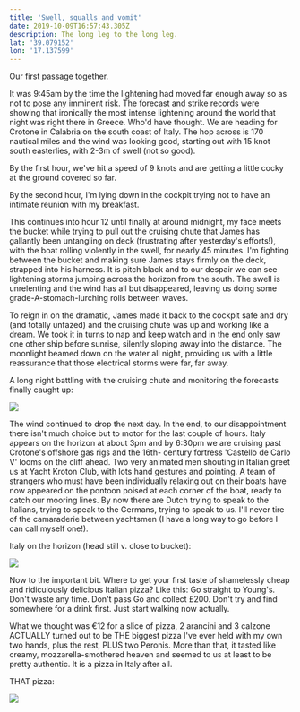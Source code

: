 ```yaml
---
title: 'Swell, squalls and vomit'
date: 2019-10-09T16:57:43.305Z
description: The long leg to the long leg.
lat: '39.079152'
lon: '17.137599'
---
```

Our first passage together. 

It was 9:45am by the time the lightening had moved far enough away so as not to pose any imminent risk. The forecast and strike records were showing that ironically the most intense lightening around the world that night was right there in Greece. Who'd have thought. We are heading for Crotone in Calabria on the south coast of Italy. The hop across is 170 nautical miles and the wind was looking good, starting out with 15 knot south easterlies, with 2-3m of swell (not so good).

By the first hour, we've hit a speed of 9 knots and are getting a little cocky at the ground covered so far.

By the second hour, I'm lying down in the cockpit trying not to have an intimate reunion with my breakfast. 

This continues into hour 12 until finally at around midnight, my face meets the bucket while trying to pull out the cruising chute that James has gallantly been untangling on deck (frustrating after yesterday's efforts!), with the boat rolling violently in the swell, for nearly 45 minutes. I'm fighting between the bucket and making sure James stays firmly on the deck, strapped into his harness. It is pitch black and to our despair we can see lightening storms jumping across the horizon from the south. The swell is unrelenting and the wind has all but disappeared, leaving us doing some grade-A-stomach-lurching rolls between waves. 

To reign in on the dramatic, James made it back to the cockpit safe and dry (and totally unfazed) and the cruising chute was up and working like a dream. We took it in turns to nap and keep watch and in the end only saw one other ship before sunrise, silently sloping away into the distance. The moonlight beamed down on the water all night, providing us with a little reassurance that those electrical storms were far, far away. 

A long night battling with the cruising chute and monitoring the forecasts finally caught up:

![](/images/uploads/20191009_122146-1-.jpg)

The wind continued to drop the next day. In the end, to our disappointment there isn't much choice but to motor for the last couple of hours. Italy appears on the horizon at about 3pm and by 6:30pm we are cruising past Crotone's offshore gas rigs and the 16th- century fortress 'Castello de Carlo V' looms on the cliff ahead. Two very animated men shouting in Italian greet us at Yacht Kroton Club, with lots hand gestures and pointing. A team of strangers who must have been individually relaxing out on their boats have now appeared on the pontoon poised at each corner of the boat, ready to catch our mooring lines. By now there are Dutch trying to speak to the Italians, trying to speak to the Germans, trying to speak to us. I'll never tire of the camaraderie between yachtsmen (I have a long way to go before I can call myself one!). 

Italy on the horizon (head still v. close to bucket):

![](/images/uploads/20191009_173823-1-.jpg)

Now to the important bit. Where to get your first taste of shamelessly cheap and ridiculously delicious Italian pizza? Like this: Go straight to Young's. Don't waste any time. Don't pass Go and collect £200. Don't try and find somewhere for a drink first. Just start walking now actually.

What we thought was €12 for a slice of pizza, 2 arancini and 3 calzone ACTUALLY turned out to be THE biggest pizza I've ever held with my own two hands, plus the rest, PLUS two Peronis. More than that, it tasted like creamy, mozzarella-smothered heaven and seemed to us at least to be pretty authentic. It is a pizza in Italy after all.

THAT pizza:

![](/images/uploads/img-20191009-wa0004.jpg)
